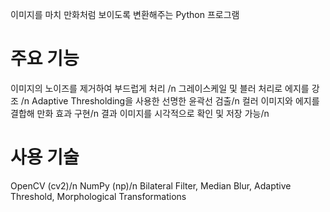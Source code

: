 이미지를 마치 만화처럼 보이도록 변환해주는 Python 프로그램

# 주요 기능
이미지의 노이즈를 제거하여 부드럽게 처리 /n
그레이스케일 및 블러 처리로 에지를 강조 /n
Adaptive Thresholding을 사용한 선명한 윤곽선 검출/n
컬러 이미지와 에지를 결합해 만화 효과 구현/n
결과 이미지를 시각적으로 확인 및 저장 가능/n

# 사용 기술
OpenCV (cv2)/n
NumPy (np)/n
Bilateral Filter, Median Blur, Adaptive Threshold, Morphological Transformations



